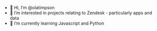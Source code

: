- 👋 Hi, I’m @olatimpson
- 👀 I’m interested in projects relating to Zendesk - particularly apps and data
- 🌱 I’m currently learning Javascript and Python

<!---
olatimpson/olatimpson is a ✨ special ✨ repository because its `README.md` (this file) appears on your GitHub profile.
You can click the Preview link to take a look at your changes.
--->
